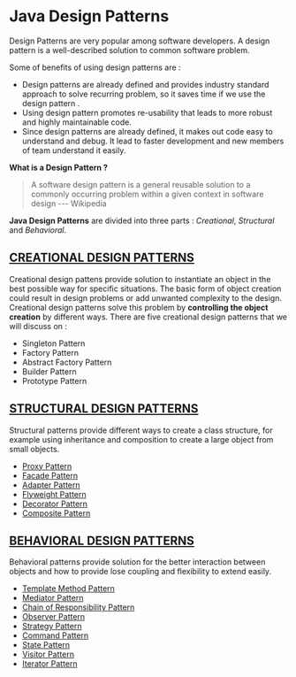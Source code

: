 # Java Design Patterns

Design Patterns are very popular among software developers. A design pattern is a well-described solution to common software problem.

Some of benefits of using design patterns are :
  * Design patterns are already defined and provides industry standard approach to solve recurring problem,
    so it saves time if we  use  the design pattern .
  * Using design pattern promotes re-usability that leads to more robust and highly maintainable code.
  * Since design patterns are already defined, it makes out code easy to understand and debug. It lead to faster development and new members of team understand it easily.


__What is a Design Pattern ?__
   > A software design pattern is a general reusable solution to a commonly occurring problem within a given context in software design --- Wikipedia

__Java Design Patterns__ are divided into three parts : *Creational*, *Structural* and *Behavioral*.

## [CREATIONAL DESIGN PATTERNS](https://github.com/javadroider/AlgoDSInJava/tree/master/src/com/javadroider/designpatterns/creational)

  Creational design pattens provide solution to instantiate an object in the best possible way for specific situations.
  The basic form of object creation could result in design problems or add unwanted complexity to the design. Creational design patterns solve this problem by __controlling the object creation__ by different ways.
  There are five creational design patterns that we will discuss on :

* Singleton Pattern
* Factory Pattern
* Abstract Factory Pattern
* Builder Pattern
* Prototype Pattern

## [STRUCTURAL DESIGN PATTERNS](https://github.com/javadroider/AlgoDSInJava/tree/master/src/com/javadroider/designpatterns/structural)

  Structural patterns provide different ways to create a class structure, for example using inheritance and composition to create a large object from small objects.
* [Proxy Pattern](https://github.com/javadroider/AlgoDSInJava/tree/master/src/com/javadroider/designpatterns/structural/proxy)
* [Facade Pattern](https://github.com/javadroider/AlgoDSInJava/tree/master/src/com/javadroider/designpatterns/structural/facade)
* [Adapter Pattern](https://github.com/javadroider/AlgoDSInJava/tree/master/src/com/javadroider/designpatterns/structural/adapter)
* [Flyweight Pattern](https://github.com/javadroider/AlgoDSInJava/tree/master/src/com/javadroider/designpatterns/structural/flyweight)
* [Decorator Pattern](https://github.com/javadroider/AlgoDSInJava/tree/master/src/com/javadroider/designpatterns/structural/decorator)
* [Composite Pattern](https://github.com/javadroider/AlgoDSInJava/tree/master/src/com/javadroider/designpatterns/structural/composite)

## [BEHAVIORAL DESIGN PATTERNS](https://github.com/javadroider/AlgoDSInJava/tree/master/src/com/javadroider/designpatterns/behavioral)

Behavioral patterns provide solution for the better interaction between objects and how to provide lose coupling and flexibility to extend easily.
* [Template Method Pattern](https://github.com/javadroider/AlgoDSInJava/tree/master/src/com/javadroider/designpatterns/behavioral/template)
* [Mediator Pattern](https://github.com/javadroider/AlgoDSInJava/tree/master/src/com/javadroider/designpatterns/behavioral/mediator)
* [Chain of Responsibility Pattern](https://github.com/javadroider/AlgoDSInJava/tree/master/src/com/javadroider/designpatterns/behavioral/cor)
* [Observer Pattern](https://github.com/javadroider/AlgoDSInJava/tree/master/src/com/javadroider/designpatterns/behavioral/observer)
* [Strategy Pattern](https://github.com/javadroider/AlgoDSInJava/tree/master/src/com/javadroider/designpatterns/behavioral/strategy)
* [Command Pattern](https://github.com/javadroider/AlgoDSInJava/tree/master/src/com/javadroider/designpatterns/behavioral/command)
* [State Pattern](https://github.com/javadroider/AlgoDSInJava/tree/master/src/com/javadroider/designpatterns/behavioral/state)
* [Visitor Pattern](https://github.com/javadroider/AlgoDSInJava/tree/master/src/com/javadroider/designpatterns/behavioral/visitor)
* [Iterator Pattern](https://www.oodesign.com/iterator-pattern.html)
